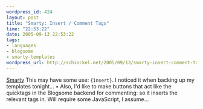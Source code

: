 ```yaml
--- 
wordpress_id: 424
layout: post
title: "Smarty: Insert / Comment Tags"
time: "22:53:22"
date: 2005-09-13 22:53:22
tags: 
- languages
- blogsome
- smarty-templates
wordpress_url: http://schinckel.net/2005/09/13/smarty-insert-comment-tags/
---
```

[Smarty][1] This may have some use: `{insert}`. I noticed it when backing up my templates tonight... • Also, I'd like to make buttons that act like the quicktags in the Blogsome backend for commenting: so it inserts the relevant tags in. Will require some JavaScript, I assume... 

   [1]: http://smarty.php.net/manual/en/language.function.insert.php

